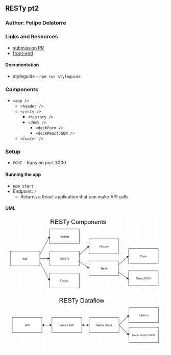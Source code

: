 ## RESTy pt2

### Author: Felipe Delatorre

### Links and Resources
* [submission PR](http://xyz.com)
* [front-end](http://block5-restypt2.s3-website-us-west-2.amazonaws.com/)

#### Documentation
* styleguide - `npm run styleguide`

### Components

* `<app />`
  * `<header />`
  * `<resty />`
    * `<history />`
    * `<deck />`
      * `<deckForm />`
      * `<deckReactJSON />`
  * `<footer />`

### Setup
* `PORT` - Runs on port 3000

#### Running the app
* `npm start`
* Endpoint: `/`
  * Returns a React application that can make API calls

#### UML
![](./assets/restyComponents.png)
![](./assets/restyDataflow.png)
